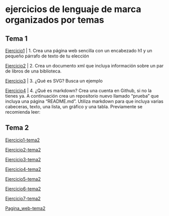 # ejercicios de lenguaje de marca organizados por temas
## Tema 1

[Ejercicio1](https://github.com/Joselucardiaz2002/EJERCICIOSLLMM/blob/main/TEMA%201/ejercicio_1) | 1.	Crea una página web sencilla con un encabezado h1 y un pequeño párrafo de texto de tu elección

[Ejercicio2](https://github.com/Joselucardiaz2002/EJERCICIOSLLMM/blob/main/TEMA%201/ejercicio_2) | 2.	Crea un documento xml que incluya información sobre un par de libros de una biblioteca.

[Ejercicio3](https://github.com/Joselucardiaz2002/EJERCICIOSLLMM/blob/main/TEMA%201/ejercicio_3) | 3.	¿Qué es SVG? Busca un ejemplo

[Ejercicio4](https://github.com/Joselucardiaz2002/EJERCICIOSLLMM/blob/main/TEMA%201/ejercicio_4) | 4.	¿Qué es markdown? Crea una cuenta en Github, si no la tienes ya. A continuación crea un repositorio nuevo llamado “prueba” que incluya una página “README.md”. Utiliza markdown para que incluya varias cabeceras, texto, una lista, un gráfico y una tabla. Previamente se recomienda leer:

## Tema 2
[Ejercicio1-tema2](https://github.com/Joselucardiaz2002/EJERCICIOSLLMM/blob/main/TEMA%201/ejercicio_1_tema_2)

[Ejercicio2-tema2](https://github.com/Joselucardiaz2002/EJERCICIOSLLMM/blob/main/TEMA%201/ejercicio_2_tema_2)

[Ejercicio3-tema2](https://github.com/Joselucardiaz2002/EJERCICIOSLLMM/blob/main/TEMA%201/ejercicio_3_tema_2)

[Ejercicio4-tema2](https://github.com/Joselucardiaz2002/EJERCICIOSLLMM/blob/main/ejercicio_4)

[Ejercicio5-tema2](https://github.com/Joselucardiaz2002/EJERCICIOSLLMM/blob/main/TEMA%201/ejercicio_5)

[Ejercicio6-tema2](https://github.com/Joselucardiaz2002/EJERCICIOSLLMM/blob/main/TEMA%201/ejercicio_6)

[Ejercicio7-tema2](https://github.com/Joselucardiaz2002/EJERCICIOSLLMM/blob/main/TEMA%201/ejercicio_7)

[Pagina_web-tema2](https://github.com/Joselucardiaz2002/EJERCICIOSLLMM/blob/main/TEMA%201/pagina_web.rar)
